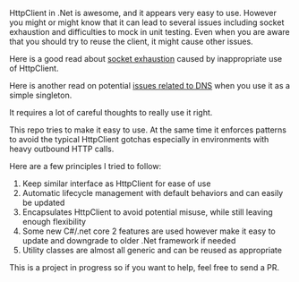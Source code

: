 HttpClient in .Net is awesome, and it appears very easy to use. However you might or might know that it can lead to several issues including socket exhaustion and difficulties to mock in unit testing. Even when you are aware that you should try to reuse the client, it might cause other issues.

Here is a good read about [socket exhaustion](https://aspnetmonsters.com/2016/08/2016-08-27-httpclientwrong/) caused by inappropriate use of HttpClient.

Here is another read on potential [issues related to DNS](http://byterot.blogspot.com/2016/07/singleton-httpclient-dns.html) when you use it as a simple singleton.

It requires a lot of careful thoughts to really use it right.

This repo tries to make it easy to use. At the same time it enforces patterns to avoid the typical HttpClient gotchas especially in environments with heavy outbound HTTP calls.

Here are a few principles I tried to follow:
1. Keep similar interface as HttpClient for ease of use
2. Automatic lifecycle management with default behaviors and can easily be updated
3. Encapsulates HttpClient to avoid potential misuse, while still leaving enough flexibility
4. Some new C#/.net core 2 features are used however make it easy to update and downgrade to older .Net framework if needed
5. Utility classes are almost all generic and can be reused as appropriate

This is a project in progress so if you want to help, feel free to send a PR.

